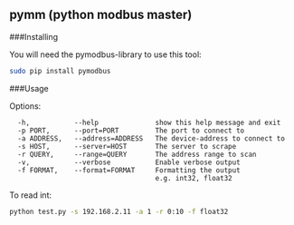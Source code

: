 ## pymm (python modbus master)

###Installing

You will need the pymodbus-library to use this tool:  
```bash
sudo pip install pymodbus
```

###Usage

Options:
```
  -h, 			--help            	show this help message and exit
  -p PORT, 		--port=PORT  		The port to connect to
  -a ADDRESS, 	--address=ADDRESS 	The device-address to connect to
  -s HOST, 		--server=HOST		The server to scrape
  -r QUERY, 	--range=QUERY		The address range to scan
  -v, 			--verbose         	Enable verbose output
  -f FORMAT, 	--format=FORMAT		Formatting the output
  									e.g. int32, float32
```

To read int:  
```bash
python test.py -s 192.168.2.11 -a 1 -r 0:10 -f float32
```
